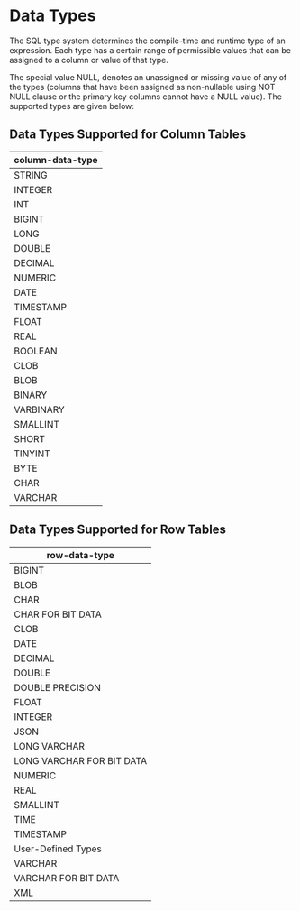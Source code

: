 # Data Types
The SQL type system determines the compile-time and runtime type of an expression. Each type has a certain range of permissible values that can be assigned to a column or value of that type.

The special value NULL, denotes an unassigned or missing value of any of the types (columns that have been assigned as non-nullable using NOT NULL clause or the primary key columns cannot have a NULL value). The supported types are given below:

## Data Types Supported for Column Tables
| column-data-type | 
|--------|
|STRING | 
|INTEGER | 
|INT | 
|BIGINT | 
|LONG |  
|DOUBLE |  
|DECIMAL | 
|NUMERIC | 
|DATE | 
|TIMESTAMP | 
|FLOAT | 
|REAL | 
|BOOLEAN | 
|CLOB | 
|BLOB | 
|BINARY | 
|VARBINARY | 
|SMALLINT | 
|SHORT | 
|TINYINT | 
|BYTE | 
|CHAR | 
|VARCHAR  

## Data Types Supported for Row Tables
| row-data-type | 
|--------|
|BIGINT|
|BLOB|
|CHAR|
|CHAR FOR BIT DATA|
|CLOB|
|DATE|
|DECIMAL|
|DOUBLE|
|DOUBLE PRECISION|
|FLOAT|
|INTEGER|
|JSON|
|LONG VARCHAR|
|LONG VARCHAR FOR BIT DATA|
|NUMERIC|
|REAL|
|SMALLINT|
|TIME|
|TIMESTAMP|
|User-Defined Types|
|VARCHAR|
|VARCHAR FOR BIT DATA|
|XML|

